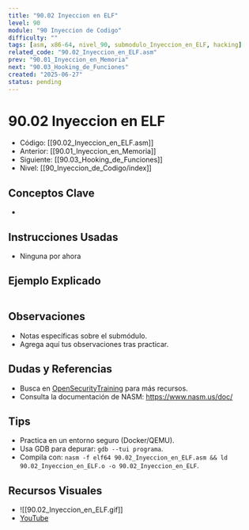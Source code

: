 ```yaml
---
title: "90.02 Inyeccion en ELF"
level: 90
module: "90 Inyeccion de Codigo"
difficulty: ""
tags: [asm, x86-64, nivel_90, submodulo_Inyeccion_en_ELF, hacking]
related_code: "90.02_Inyeccion_en_ELF.asm"
prev: "90.01_Inyeccion_en_Memoria"
next: "90.03_Hooking_de_Funciones"
created: "2025-06-27"
status: pending
---
```


# 90.02 Inyeccion en ELF

- Código: [[90.02_Inyeccion_en_ELF.asm]]  
- Anterior: [[90.01_Inyeccion_en_Memoria]]  
- Siguiente: [[90.03_Hooking_de_Funciones]]  
- Nivel: [[90_Inyeccion_de_Codigo/index]]  

## Conceptos Clave
- 

## Instrucciones Usadas
- Ninguna por ahora

## Ejemplo Explicado
```asm

```

## Observaciones
- Notas específicas sobre el submódulo.
- Agrega aquí tus observaciones tras practicar.

## Dudas y Referencias
- Busca en [OpenSecurityTraining](https://opensecuritytraining.info/) para más recursos.
- Consulta la documentación de NASM: https://www.nasm.us/doc/

## Tips
- Practica en un entorno seguro (Docker/QEMU).
- Usa GDB para depurar: `gdb --tui programa`.
- Compila con: `nasm -f elf64 90.02_Inyeccion_en_ELF.asm && ld 90.02_Inyeccion_en_ELF.o -o 90.02_Inyeccion_en_ELF`.

## Recursos Visuales
- ![[90.02_Inyeccion_en_ELF.gif]]  
- [YouTube](https://youtube.com/placeholder)
